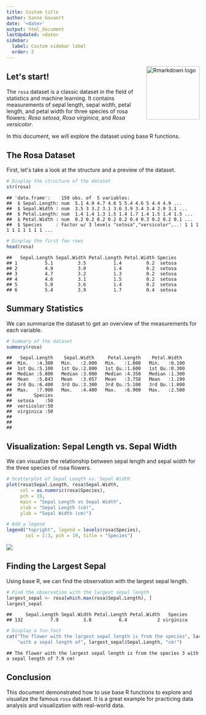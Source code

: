 ```yaml
---
title: Custom title
author: Sanne Govaert
date: '<date>'
output: html_document
lastUpdated: <date>
sidebar:
  label: Custom sidebar label
  order: 2
---
```


<img src="https://pkgs.rstudio.com/rmarkdown/reference/figures/logo.png" align="right" height="139" alt="Rmarkdown logo" /></a>

## Let's start!

The `rosa` dataset is a classic dataset in the field of statistics and machine learning. It contains measurements of sepal length, sepal width, petal length, and petal width for three species of rosa flowers: *Rosa setosa*, *Rosa virginica*, and *Rosa versicolor*.

In this document, we will explore the dataset using base R functions.

## The Rosa Dataset

First, let's take a look at the structure and a preview of the dataset.


``` r
# Display the structure of the dataset
str(rosa)
```

```
## 'data.frame':	150 obs. of  5 variables:
##  $ Sepal.Length: num  5.1 4.9 4.7 4.6 5 5.4 4.6 5 4.4 4.9 ...
##  $ Sepal.Width : num  3.5 3 3.2 3.1 3.6 3.9 3.4 3.4 2.9 3.1 ...
##  $ Petal.Length: num  1.4 1.4 1.3 1.5 1.4 1.7 1.4 1.5 1.4 1.5 ...
##  $ Petal.Width : num  0.2 0.2 0.2 0.2 0.2 0.4 0.3 0.2 0.2 0.1 ...
##  $ Species     : Factor w/ 3 levels "setosa","versicolor",..: 1 1 1 1 1 1 1 1 1 1 ...
```

``` r
# Display the first few rows
head(rosa)
```

```
##   Sepal.Length Sepal.Width Petal.Length Petal.Width Species
## 1          5.1         3.5          1.4         0.2  setosa
## 2          4.9         3.0          1.4         0.2  setosa
## 3          4.7         3.2          1.3         0.2  setosa
## 4          4.6         3.1          1.5         0.2  setosa
## 5          5.0         3.6          1.4         0.2  setosa
## 6          5.4         3.9          1.7         0.4  setosa
```

## Summary Statistics

We can summarize the dataset to get an overview of the measurements for each variable.


``` r
# Summary of the dataset
summary(rosa)
```

```
##   Sepal.Length    Sepal.Width     Petal.Length    Petal.Width   
##  Min.   :4.300   Min.   :2.000   Min.   :1.000   Min.   :0.100  
##  1st Qu.:5.100   1st Qu.:2.800   1st Qu.:1.600   1st Qu.:0.300  
##  Median :5.800   Median :3.000   Median :4.350   Median :1.300  
##  Mean   :5.843   Mean   :3.057   Mean   :3.758   Mean   :1.199  
##  3rd Qu.:6.400   3rd Qu.:3.300   3rd Qu.:5.100   3rd Qu.:1.800  
##  Max.   :7.900   Max.   :4.400   Max.   :6.900   Max.   :2.500  
##        Species  
##  setosa    :50  
##  versicolor:50  
##  virginica :50  
##                 
##                 
## 
```

## Visualization: Sepal Length vs. Sepal Width

We can visualize the relationship between sepal length and sepal width for the three species of rosa flowers.


``` r
# Scatterplot of Sepal Length vs. Sepal Width
plot(rosa$Sepal.Length, rosa$Sepal.Width,
     col = as.numeric(rosa$Species),
     pch = 19,
     main = "Sepal Length vs Sepal Width",
     xlab = "Sepal Length (cm)",
     ylab = "Sepal Width (cm)")

# Add a legend
legend("topright", legend = levels(rosa$Species),
       col = 1:3, pch = 19, title = "Species")
```

![](/software/example/example-unnamed-chunk-3-1.png)

## Finding the Largest Sepal

Using base R, we can find the observation with the largest sepal length.


``` r
# Find the observation with the largest sepal length
largest_sepal <- rosa[which.max(rosa$Sepal.Length), ]
largest_sepal
```

```
##     Sepal.Length Sepal.Width Petal.Length Petal.Width   Species
## 132          7.9         3.8          6.4           2 virginica
```

``` r
# Display a fun fact
cat("The flower with the largest sepal length is from the species", largest_sepal$Species, 
    "with a sepal length of", largest_sepal$Sepal.Length, "cm!")
```

```
## The flower with the largest sepal length is from the species 3 with a sepal length of 7.9 cm!
```

## Conclusion

This document demonstrated how to use base R functions to explore and visualize the famous `rosa` dataset. It is a great example for practicing data analysis and visualization with real-world data.

